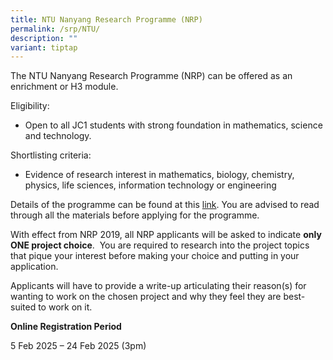 ```yaml
---
title: NTU Nanyang Research Programme (NRP)
permalink: /srp/NTU/
description: ""
variant: tiptap
---
```

<p>The NTU Nanyang Research Programme (NRP) can be offered as an enrichment
or H3 module.</p>
<p>Eligibility:</p>
<ul data-tight="true" class="tight">
<li>
<p>Open to all JC1 students with strong foundation in mathematics, science
and technology.</p>
</li>
</ul>
<p>Shortlisting criteria:</p>
<ul data-tight="true" class="tight">
<li>
<p>Evidence of research interest in mathematics, biology, chemistry, physics,
life sciences, information technology or engineering</p>
</li>
</ul>
<p>Details of the programme can be found at this <a href="https://www.ntu.edu.sg/education/talent-outreach/NRP/application#Content_C036_Col00" rel="noopener noreferrer nofollow" target="_blank">link</a>.
You are advised to read through all the materials before applying for the
programme.</p>
<p>With effect from NRP 2019, all NRP applicants will be asked to indicate <strong>only ONE project choice</strong>.&nbsp;
You are required to research into the project topics that pique your interest
before making your choice and putting in your application.</p>
<p>Applicants will have to provide a write-up articulating their reason(s)
for wanting to work on the chosen project and why they feel they are best-suited
to work on it.</p>
<p><strong>Online Registration Period</strong>
</p>
<p>5 Feb 2025 – 24 Feb 2025 (3pm)</p>